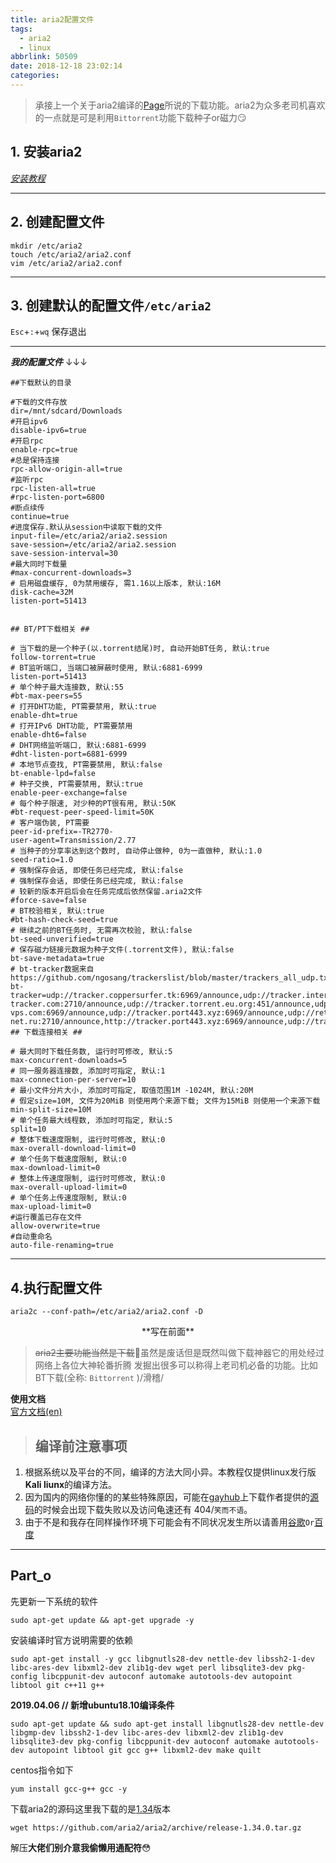 ```yaml
---
title: aria2配置文件
tags:
  - aria2
  - linux
abbrlink: 50509
date: 2018-12-18 23:02:14
categories:
---
```



> 承接上一个关于aria2编译的[Page](https://z.hipye.top/link-get/8174006/)所说的下载功能。aria2为众多老司机喜欢的一点就是可是利用`Bittorrent`功能下载种子or磁力😏

<!--more-->


## 1. 安装aria2
*[安装教程](https://z.hipye.top/link-get/8174006/)*

----

## 2. 创建配置文件
```
mkdir /etc/aria2
touch /etc/aria2/aria2.conf
vim /etc/aria2/aria2.conf
```
----

## 3. 创建默认的配置文件`/etc/aria2`

`Esc`+`:`+`wq` 保存退出

----

  ***我的配置文件*** ↓↓↓
```
##下载默认的目录

#下载的文件存放
dir=/mnt/sdcard/Downloads
#开启ipv6
disable-ipv6=true
#开启rpc
enable-rpc=true
#总是保持连接
rpc-allow-origin-all=true
#监听rpc
rpc-listen-all=true
#rpc-listen-port=6800
#断点续传
continue=true
#进度保存.默认从session中读取下载的文件
input-file=/etc/aria2/aria2.session
save-session=/etc/aria2/aria2.session
save-session-interval=30
#最大同时下载量
#max-concurrent-downloads=3
# 启用磁盘缓存, 0为禁用缓存, 需1.16以上版本, 默认:16M
disk-cache=32M
listen-port=51413


## BT/PT下载相关 ##

# 当下载的是一个种子(以.torrent结尾)时, 自动开始BT任务, 默认:true
follow-torrent=true
# BT监听端口, 当端口被屏蔽时使用, 默认:6881-6999
listen-port=51413
# 单个种子最大连接数, 默认:55
#bt-max-peers=55
# 打开DHT功能, PT需要禁用, 默认:true
enable-dht=true
# 打开IPv6 DHT功能, PT需要禁用
enable-dht6=false
# DHT网络监听端口, 默认:6881-6999
#dht-listen-port=6881-6999
# 本地节点查找, PT需要禁用, 默认:false
bt-enable-lpd=false
# 种子交换, PT需要禁用, 默认:true
enable-peer-exchange=false
# 每个种子限速, 对少种的PT很有用, 默认:50K
#bt-request-peer-speed-limit=50K
# 客户端伪装, PT需要
peer-id-prefix=-TR2770-
user-agent=Transmission/2.77
# 当种子的分享率达到这个数时, 自动停止做种, 0为一直做种, 默认:1.0
seed-ratio=1.0
# 强制保存会话, 即使任务已经完成, 默认:false
# 强制保存会话, 即使任务已经完成, 默认:false
# 较新的版本开启后会在任务完成后依然保留.aria2文件
#force-save=false
# BT校验相关, 默认:true
#bt-hash-check-seed=true
# 继续之前的BT任务时, 无需再次校验, 默认:false
bt-seed-unverified=true
# 保存磁力链接元数据为种子文件(.torrent文件), 默认:false
bt-save-metadata=true
# bt-tracker数据来自https://github.com/ngosang/trackerslist/blob/master/trackers_all_udp.txt
bt-tracker=udp://tracker.coppersurfer.tk:6969/announce,udp://tracker.internetwarriors.net:1337/announce,http://tracker.internetwarriors.net:1337/announce,udp://tracker.opentrackr.org:1337/announce,udp://9.rarbg.to:2710/announce,udp://exodus.desync.com:6969/announce,udp://tracker1.itzmx.com:8080/announce,udp://explodie.org:6969/announce,http://tracker1.itzmx.com:8080/announce,http://explodie.org:6969/announce,udp://ipv4.tracker.harry.lu:80/announce,udp://open.demonii.si:1337/announce,udp://denis.stalker.upeer.me:6969/announce,udp://thetracker.org:80/announce,udp://bt.xxx-tracker.com:2710/announce,udp://tracker.torrent.eu.org:451/announce,udp://tracker.tiny-vps.com:6969/announce,udp://tracker.port443.xyz:6969/announce,udp://retracker.lanta-net.ru:2710/announce,http://tracker.port443.xyz:6969/announce,udp://tracker.uw0.xyz:6969/announce,udp://tracker.iamhansen.xyz:2000/announce,udp://open.stealth.si:80/announce,http://open.acgnxtracker.com:80/announce,udp://zephir.monocul.us:6969/announce,udp://tracker.vanitycore.co:6969/announce,https://tracker.fastdownload.xyz:443/announce,https://opentracker.xyz:443/announce,http://retracker.telecom.by:80/announce,http://opentracker.xyz:80/announce,http://open.trackerlist.xyz:80/announce,udp://tracker.cyberia.is:6969/announce,http://tracker.city9x.com:2710/announce,http://tracker3.itzmx.com:6961/announce,http://torrent.nwps.ws:80/announce,wss://tracker.openwebtorrent.com:443/announce,udp://tracker4.itzmx.com:2710/announce,udp://tracker1.wasabii.com.tw:6969/announce,udp://tracker.swateam.org.uk:2710/announce,udp://tracker.kamigami.org:2710/announce,udp://tracker.filepit.to:6969/announce,udp://tracker.dler.org:6969/announce,udp://torrentclub.tech:6969/announce,udp://pubt.in:2710/announce,udp://bittracker.ru:6969/announce,udp://amigacity.xyz:6969/announce,http://tracker4.itzmx.com:2710/announce,http://tracker2.itzmx.com:6961/announce,http://tracker1.wasabii.com.tw:6969/announce,http://tracker.torrentyorg.pl:80/announce,http://torrentclub.tech:6969/announce,http://t.nyaatracker.com:80/announce,http://retracker.mgts.by:80/announce,http://private.minimafia.nl:443/announce,http://prestige.minimafia.nl:443/announce,http://open.acgtracker.com:1096/announce,http://fxtt.ru:80/announce,http://bittracker.ru:80/announce,http://amigacity.xyz:6969/announce,http://0d.kebhana.mx:443/announce,wss://tracker.fastcast.nz:443/announce,wss://tracker.btorrent.xyz:443/announce,wss://ltrackr.iamhansen.xyz:443/announce,udp://tracker.justseed.it:1337/announce,udp://packages.crunchbangplusplus.org:6969/announce,https://1337.abcvg.info:443/announce,http://tracker.tfile.me:80/announce.php,http://tracker.tfile.me:80/announce,http://tracker.tfile.co:80/announce,http://share.camoe.cn:8080/announce,http://peersteers.org:80/announce
## 下载连接相关 ##

# 最大同时下载任务数, 运行时可修改, 默认:5
max-concurrent-downloads=5
# 同一服务器连接数, 添加时可指定, 默认:1
max-connection-per-server=10
# 最小文件分片大小, 添加时可指定, 取值范围1M -1024M, 默认:20M
# 假定size=10M, 文件为20MiB 则使用两个来源下载; 文件为15MiB 则使用一个来源下载
min-split-size=10M
# 单个任务最大线程数, 添加时可指定, 默认:5
split=10
# 整体下载速度限制, 运行时可修改, 默认:0
max-overall-download-limit=0
# 单个任务下载速度限制, 默认:0
max-download-limit=0
# 整体上传速度限制, 运行时可修改, 默认:0
max-overall-upload-limit=0
# 单个任务上传速度限制, 默认:0
max-upload-limit=0
#运行覆盖已存在文件
allow-overwrite=true
#自动重命名
auto-file-renaming=true
```

----
## 4.执行配置文件
```
aria2c --conf-path=/etc/aria2/aria2.conf -D
```


<p align="center"> **写在前面**</p>

> ~~aria2主要功能当然是下载~~🙂虽然是废话但是既然叫做下载神器它的用处经过网络上各位大神轮番折腾 发掘出很多可以称得上老司机必备的功能。比如BT下载(全称: `Bittorrent` )/滑稽/  

**使用文档**  
[官方文档(en)](https://aria2.github.io/)


<!--more-->
> ## 编译前注意事项

1. 根据系统以及平台的不同，编译的方法大同小异。本教程仅提供linux发行版**Kali liunx**的编译方法。
2. 因为国内的网络你懂的的某些特殊原因，可能在[gayhub](https://www.github.com)上下载作者提供的[源码](https://github.com/aria2/aria2/releases)的时候会出现下载失败以及访问龟速还有 404/`笑而不语`。
3. 由于不是和我存在同样操作环境下可能会有不同状况发生所以请善用[谷歌](https://www.google.com)`Or`[百度](https://www.baidu.com)

------

## Part_o

先更新一下系统的软件

```
sudo apt-get update && apt-get upgrade -y
```

安装编译时官方说明需要的依赖

```
sudo apt-get install -y gcc libgnutls28-dev nettle-dev libssh2-1-dev libc-ares-dev libxml2-dev zlib1g-dev wget perl libsqlite3-dev pkg-config libcppunit-dev autoconf automake autotools-dev autopoint libtool git c++11 g++
```
**2019.04.06   // 新增ubuntu18.10编译条件**
```
sudo apt-get update && sudo apt-get install libgnutls28-dev nettle-dev libgmp-dev libssh2-1-dev libc-ares-dev libxml2-dev zlib1g-dev libsqlite3-dev pkg-config libcppunit-dev autoconf automake autotools-dev autopoint libtool git gcc g++ libxml2-dev make quilt

```

centos指令如下

```
yum install gcc-g++ gcc -y 
```


下载aria2的源码这里我下载的是[1.34](https://github.com/aria2/aria2/archive/release-1.34.0.tar.gz)版本

```
wget https://github.com/aria2/aria2/archive/release-1.34.0.tar.gz
```

解压**大佬们别介意我偷懒用通配符**😳
